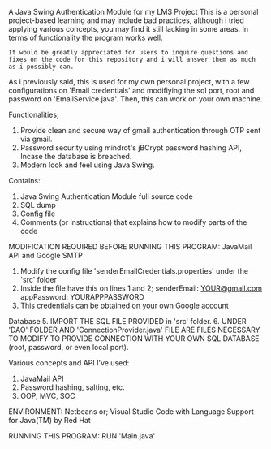 A Java Swing Authentication Module for my LMS Project
    This is a personal project-based learning and may include bad practices, although i tried applying various concepts, you may find it still lacking in some areas.
    In terms of functionality the program works well.
    
    It would be greatly appreciated for users to inquire questions and fixes on the code for this repository and i will answer them as much as i possibly can. 

As i previously said, this is used for my own personal project, with a few configurations on 'Email credentials' and modifiying the sql port, root and password on 'EmailService.java'. Then, this can work on your own machine.



Functionalities;
1. Provide clean and secure way of gmail authentication through OTP sent via gmail.
2. Password security using mindrot's jBCrypt password hashing API, Incase the database is breached.
2. Modern look and feel using Java Swing.

Contains:
1. Java Swing Authentication Module full source code
2. SQL dump
3. Config file
4. Comments (or instructions) that explains how to modify parts of the code



MODIFICATION REQUIRED BEFORE RUNNING THIS PROGRAM:
JavaMail API and Google SMTP
1. Modify the config file 'senderEmailCredentials.properties' under the 'src' folder
2. Inside the file have this on lines 1 and 2;
    senderEmail: YOUR@gmail.com
    appPassword: YOURAPPPASSWORD
3. This credentials can be obtained on your own Google account

Database
5. IMPORT THE SQL FILE PROVIDED in 'src' folder.
6. UNDER 'DAO' FOLDER AND 'ConnectionProvider.java' FILE ARE FILES NECESSARY TO MODIFY TO PROVIDE CONNECTION WITH YOUR OWN SQL DATABASE (root, password, or even local port).




Various concepts and API I've used:
1. JavaMail API
2. Password hashing, salting, etc.
3. OOP, MVC, SOC

ENVIRONMENT:
Netbeans or;
Visual Studio Code with
    Language Support for Java(TM) by Red Hat

RUNNING THIS PROGRAM:
RUN 'Main.java'